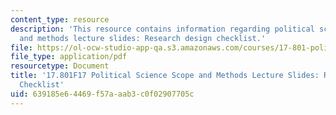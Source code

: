 ```yaml
---
content_type: resource
description: 'This resource contains information regarding political science scope
  and methods lecture slides: Research design checklist.'
file: https://ol-ocw-studio-app-qa.s3.amazonaws.com/courses/17-801-political-science-scope-and-methods-fall-2017/639185e64469f57aaab3c0f02907705c_MIT17_801F17_Week5_2.pdf
file_type: application/pdf
resourcetype: Document
title: '17.801F17 Political Science Scope and Methods Lecture Slides: Research Design
  Checklist'
uid: 639185e6-4469-f57a-aab3-c0f02907705c
---
```


